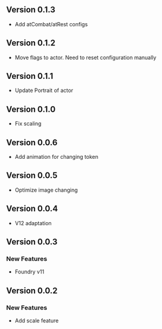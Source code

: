 ## Version 0.1.3
- Add atCombat/atRest configs

## Version 0.1.2
- Move flags to actor. Need to reset configuration manually

## Version 0.1.1
- Update Portrait of actor

## Version 0.1.0
- Fix scaling

## Version 0.0.6
- Add animation for changing token

## Version 0.0.5
- Optimize image changing

## Version 0.0.4
- V12 adaptation

## Version 0.0.3

### New Features

-   Foundry v11

## Version 0.0.2

### New Features

-   Add scale feature
